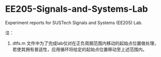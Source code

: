 # EE205-Signals-and-Systems-Lab

Experiment reports for SUSTech Signals and Systems (EE205) Lab.

注：

1. dtfs.m 文件中为了完成lab仅对在正负周期范围内移动的起始点位置做处理，若使其拥有普适性，应用循环将给定的起始点位置移动至上述范围内。

